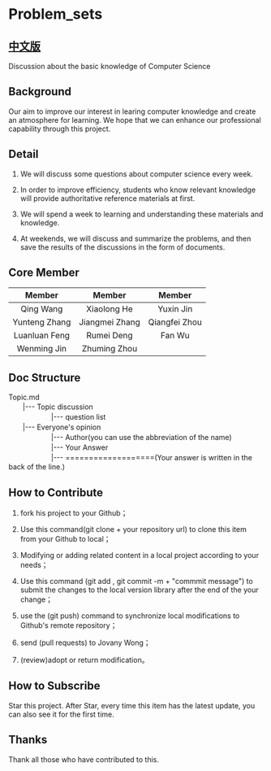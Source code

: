 # Problem_sets

## [中文版](/README_ZH.md)

Discussion about the basic knowledge of Computer Science


## Background

Our aim to improve our interest in learing computer knowledge and create an atmosphere for learning. We hope that we can enhance our professional capability  through this project.


## Detail

1. We  will  discuss some questions about computer science every week.

2. In order to improve efficiency, students who know relevant knowledge will  provide authoritative reference materials at first.

3.	We will spend a week to learning and understanding these materials and knowledge.

4.	At weekends, we will discuss and summarize the problems, and then save the results of the discussions in the form of documents.


## Core Member

| Member |  Member |  Member |
| :---:   |  :---:   |   :---: |
| Qing Wang    |  Xiaolong He     |  Yuxin Jin   |
| Yunteng Zhang    |  Jiangmei Zhang     | Qiangfei Zhou  |
| Luanluan Feng    |  Rumei Deng     |  Fan Wu   |
| Wenming Jin    |  Zhuming Zhou     |  


## Doc Structure

Topic.md<br>
　　|--- Topic discussion<br>
　　　　　　|--- question list<br>
　　|--- Everyone's opinion<br>
　　　　　　|--- Author(you can use the abbreviation of the name)<br>
　　　　　　|--- Your Answer<br>
　　　　　　|--- ===================(Your answer is written in the back of the line.)<br>


## How to Contribute

1.	fork his project to your Github；

2.	Use this command(git clone + your repository url) to clone this item from your Github to local；

3.	Modifying or adding related content in a local project according to your needs；

4.	Use this command (git add , git commit -m + "commmit message") to submit the changes to the local version library after the end of the your change；

5.	use the (git push) command to synchronize local modifications to Github's remote repository；

6.	send (pull requests) to Jovany Wong；

7.	(review)adopt or return modification。


## How to Subscribe

Star this project. After Star, every time this item has the latest update, you can also see it for the first time.


## Thanks
Thank all those who have contributed to this.

